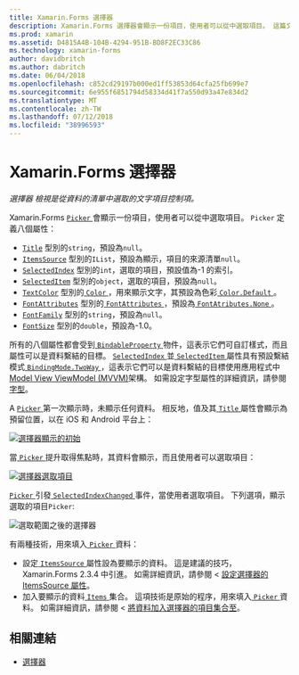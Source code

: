 ```yaml
---
title: Xamarin.Forms 選擇器
description: Xamarin.Forms 選擇器會顯示一份項目，使用者可以從中選取項目。 這篇文章說明如何使用選擇器類別，從資料的清單中選取的文字項目。
ms.prod: xamarin
ms.assetid: D4815A4B-104B-4294-951B-BD8F2EC33C86
ms.technology: xamarin-forms
author: davidbritch
ms.author: dabritch
ms.date: 06/04/2018
ms.openlocfilehash: c852cd29197b000ed1ff53853d64cfa25fb699e7
ms.sourcegitcommit: 6e955f6851794d58334d41f7a550d93a47e834d2
ms.translationtype: MT
ms.contentlocale: zh-TW
ms.lasthandoff: 07/12/2018
ms.locfileid: "38996593"
---
```

# <a name="xamarinforms-picker"></a>Xamarin.Forms 選擇器

_選擇器 檢視是從資料的清單中選取的文字項目控制項。_

Xamarin.Forms [ `Picker` ](xref:Xamarin.Forms.Picker)會顯示一份項目，使用者可以從中選取項目。 `Picker` 定義八個屬性：

- [`Title`](xref:Xamarin.Forms.Picker.Title) 型別的`string`，預設為`null`。
- [`ItemsSource`](xref:Xamarin.Forms.Picker.ItemsSource) 型別的`IList`，預設為顯示，項目的來源清單`null`。
- [`SelectedIndex`](xref:Xamarin.Forms.Picker.SelectedIndex) 型別的`int`，選取的項目，預設值為-1 的索引。
- [`SelectedItem`](xref:Xamarin.Forms.Picker.SelectedItem) 型別的`object`，選取的項目，預設為`null`。
- [`TextColor`](xref:Xamarin.Forms.Picker.TextColor) 型別的[ `Color` ](xref:Xamarin.Forms.Color)，用來顯示文字，其預設為色彩[ `Color.Default` ](xref:Xamarin.Forms.Color.Default)。
- [`FontAttributes`](xref:Xamarin.Forms.Picker.FontAttributes) 型別的[ `FontAttributes` ](xref:Xamarin.Forms.FontAttributes)，預設為[ `FontAtributes.None` ](xref:Xamarin.Forms.FontAttributes.None)。
- [`FontFamily`](xref:Xamarin.Forms.Picker.FontFamily) 型別的`string`，預設為`null`。
- [`FontSize`](xref:Xamarin.Forms.Picker.FontSize) 型別的`double`，預設為-1.0。

所有的八個屬性都會受到[ `BindableProperty` ](xref:Xamarin.Forms.BindableProperty)物件，這表示它們可自訂樣式，而且屬性可以是資料繫結的目標。 [ `SelectedIndex` ](xref:Xamarin.Forms.Picker.SelectedIndex)並[ `SelectedItem` ](xref:Xamarin.Forms.Picker.SelectedItem)屬性具有預設繫結模式[ `BindingMode.TwoWay` ](xref:Xamarin.Forms.BindingMode.TwoWay)，這表示它們可以是資料繫結的目標使用應用程式中[Model View ViewModel (MVVM)](~/xamarin-forms/enterprise-application-patterns/mvvm.md)架構。 如需設定字型屬性的詳細資訊，請參閱[字型](~/xamarin-forms/user-interface/text/fonts.md)。

A [ `Picker` ](xref:Xamarin.Forms.Picker)第一次顯示時，未顯示任何資料。 相反地，值及其[ `Title` ](xref:Xamarin.Forms.Picker.Title)屬性會顯示為預留位置，以在 iOS 和 Android 平台上：

[![](images/picker-initial.png "選擇器顯示的初始")](images/picker-initial-large.png#lightbox "初始選擇器顯示")

當[ `Picker` ](xref:Xamarin.Forms.Picker)提升取得焦點時，其資料會顯示，而且使用者可以選取項目：

[![](images/picker-selection.png "選擇器選取項目")](images/picker-selection-large.png#lightbox "選擇器選取項目")

[ `Picker` ](xref:Xamarin.Forms.Picker)引發[ `SelectedIndexChanged` ](xref:Xamarin.Forms.Picker.SelectedIndexChanged)事件，當使用者選取項目。 下列選項，顯示選取的項目`Picker`:

![](images/picker-after-selection.png "選取範圍之後的選擇器")

有兩種技術，用來填入[ `Picker` ](xref:Xamarin.Forms.Picker)資料：

- 設定[ `ItemsSource` ](xref:Xamarin.Forms.Picker.ItemsSource)屬性設為要顯示的資料。 這是建議的技巧，Xamarin.Forms 2.3.4 中引進。 如需詳細資訊，請參閱 <<c0> [ 設定選擇器的 ItemsSource 屬性](populating-itemssource.md)。
- 加入要顯示的資料[ `Items` ](xref:Xamarin.Forms.Picker.Items)集合。 這項技術是原始的程序，用來填入[ `Picker` ](xref:Xamarin.Forms.Picker)資料。 如需詳細資訊，請參閱 <<c0> [ 將資料加入選擇器的項目集合至](populating-items.md)。

## <a name="related-links"></a>相關連結

- [選擇器](xref:Xamarin.Forms.Picker)
